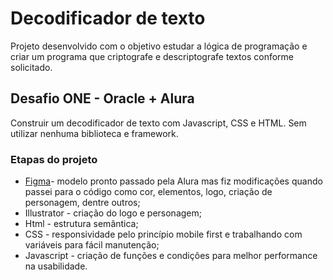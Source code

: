 # Decodificador de texto

Projeto desenvolvido com o objetivo estudar a lógica de programação e criar um programa que criptografe  e descriptografe textos conforme solicitado.
      

## Desafio ONE - Oracle + Alura

Construir um decodificador de texto com Javascript, CSS e HTML. Sem utilizar nenhuma biblioteca e framework. 

### Etapas do projeto

* [Figma](https://www.figma.com/file/tvFEYhVfZTjdJ5P24RGV21/Alura-Challenge---Desafio-1---L%C3%B3gica?type=design&node-id=16-802&t=o3XKQB67uUKTKIIS-0})- modelo pronto passado pela Alura mas fiz modificações quando passei para o código como cor, elementos, logo, criação de personagem, dentre outros;
* Illustrator - criação do logo e personagem;
* Html - estrutura semântica;
* CSS - responsividade pelo princípio mobile first e trabalhando com variáveis para fácil manutenção;
* Javascript - criação de funções e condições para melhor performance na usabilidade.




